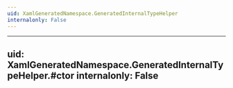 ```yaml
---
uid: XamlGeneratedNamespace.GeneratedInternalTypeHelper
internalonly: False
---
```


---
uid: XamlGeneratedNamespace.GeneratedInternalTypeHelper.#ctor
internalonly: False
---
